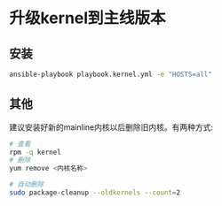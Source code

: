 # 升级kernel到主线版本

## 安装

```bash
ansible-playbook playbook.kernel.yml -e "HOSTS=all"
```

## 其他

建议安装好新的mainline内核以后删除旧内核。有两种方式:

```bash
# 查看
rpm -q kernel
# 删除
yum remove <内核名称>
```

```bash
# 自动删除
sudo package-cleanup --oldkernels --count=2
```
